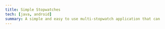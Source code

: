 ```yaml
---
title: Simple Stopwatches
tech: [java, android]
summary: A simple and easy to use multi-stopwatch application that can be used in any situation where you want to time multiple participates at the same time.
---
```

